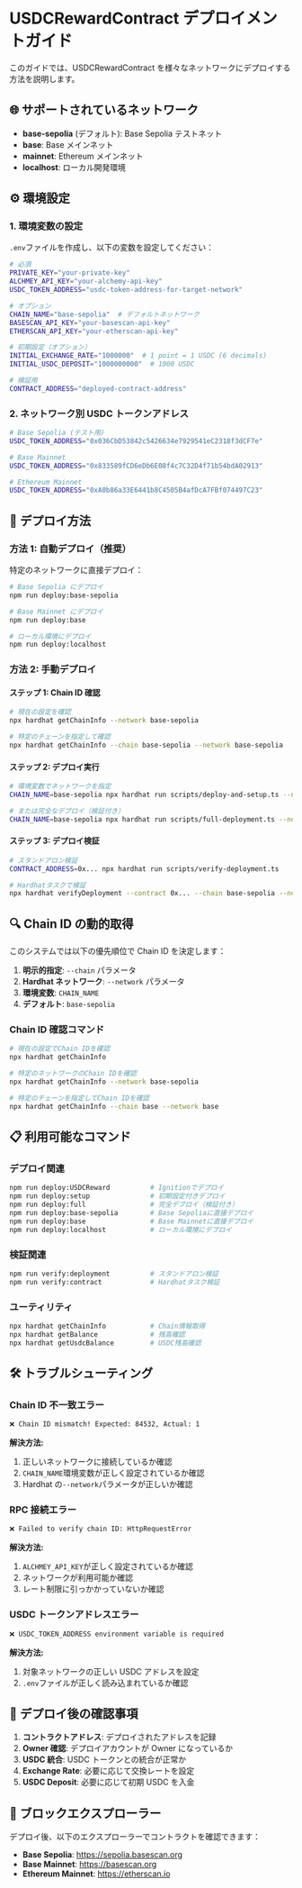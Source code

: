# USDCRewardContract デプロイメントガイド

このガイドでは、USDCRewardContract を様々なネットワークにデプロイする方法を説明します。

## 🌐 サポートされているネットワーク

- **base-sepolia** (デフォルト): Base Sepolia テストネット
- **base**: Base メインネット
- **mainnet**: Ethereum メインネット
- **localhost**: ローカル開発環境

## ⚙️ 環境設定

### 1. 環境変数の設定

`.env`ファイルを作成し、以下の変数を設定してください：

```bash
# 必須
PRIVATE_KEY="your-private-key"
ALCHMEY_API_KEY="your-alchemy-api-key"
USDC_TOKEN_ADDRESS="usdc-token-address-for-target-network"

# オプション
CHAIN_NAME="base-sepolia"  # デフォルトネットワーク
BASESCAN_API_KEY="your-basescan-api-key"
ETHERSCAN_API_KEY="your-etherscan-api-key"

# 初期設定（オプション）
INITIAL_EXCHANGE_RATE="1000000"  # 1 point = 1 USDC (6 decimals)
INITIAL_USDC_DEPOSIT="1000000000"  # 1000 USDC

# 検証用
CONTRACT_ADDRESS="deployed-contract-address"
```

### 2. ネットワーク別 USDC トークンアドレス

```bash
# Base Sepolia (テスト用)
USDC_TOKEN_ADDRESS="0x036CbD53842c5426634e7929541eC2318f3dCF7e"

# Base Mainnet
USDC_TOKEN_ADDRESS="0x833589fCD6eDb6E08f4c7C32D4f71b54bdA02913"

# Ethereum Mainnet
USDC_TOKEN_ADDRESS="0xA0b86a33E6441b8C4505B4afDcA7FBf074497C23"
```

## 🚀 デプロイ方法

### 方法 1: 自動デプロイ（推奨）

特定のネットワークに直接デプロイ：

```bash
# Base Sepolia にデプロイ
npm run deploy:base-sepolia

# Base Mainnet にデプロイ
npm run deploy:base

# ローカル環境にデプロイ
npm run deploy:localhost
```

### 方法 2: 手動デプロイ

#### ステップ 1: Chain ID 確認

```bash
# 現在の設定を確認
npx hardhat getChainInfo --network base-sepolia

# 特定のチェーンを指定して確認
npx hardhat getChainInfo --chain base-sepolia --network base-sepolia
```

#### ステップ 2: デプロイ実行

```bash
# 環境変数でネットワークを指定
CHAIN_NAME=base-sepolia npx hardhat run scripts/deploy-and-setup.ts --network base-sepolia

# または完全なデプロイ（検証付き）
CHAIN_NAME=base-sepolia npx hardhat run scripts/full-deployment.ts --network base-sepolia
```

#### ステップ 3: デプロイ検証

```bash
# スタンドアロン検証
CONTRACT_ADDRESS=0x... npx hardhat run scripts/verify-deployment.ts

# Hardhatタスクで検証
npx hardhat verifyDeployment --contract 0x... --chain base-sepolia --network base-sepolia
```

## 🔍 Chain ID の動的取得

このシステムでは以下の優先順位で Chain ID を決定します：

1. **明示的指定**: `--chain` パラメータ
2. **Hardhat ネットワーク**: `--network` パラメータ
3. **環境変数**: `CHAIN_NAME`
4. **デフォルト**: `base-sepolia`

### Chain ID 確認コマンド

```bash
# 現在の設定でChain IDを確認
npx hardhat getChainInfo

# 特定のネットワークのChain IDを確認
npx hardhat getChainInfo --network base-sepolia

# 特定のチェーンを指定してChain IDを確認
npx hardhat getChainInfo --chain base --network base
```

## 📋 利用可能なコマンド

### デプロイ関連

```bash
npm run deploy:USDCReward          # Ignitionでデプロイ
npm run deploy:setup               # 初期設定付きデプロイ
npm run deploy:full                # 完全デプロイ（検証付き）
npm run deploy:base-sepolia        # Base Sepoliaに直接デプロイ
npm run deploy:base                # Base Mainnetに直接デプロイ
npm run deploy:localhost           # ローカル環境にデプロイ
```

### 検証関連

```bash
npm run verify:deployment          # スタンドアロン検証
npm run verify:contract            # Hardhatタスク検証
```

### ユーティリティ

```bash
npx hardhat getChainInfo           # Chain情報取得
npx hardhat getBalance             # 残高確認
npx hardhat getUsdcBalance         # USDC残高確認
```

## 🛠️ トラブルシューティング

### Chain ID 不一致エラー

```bash
❌ Chain ID mismatch! Expected: 84532, Actual: 1
```

**解決方法:**

1. 正しいネットワークに接続しているか確認
2. `CHAIN_NAME`環境変数が正しく設定されているか確認
3. Hardhat の`--network`パラメータが正しいか確認

### RPC 接続エラー

```bash
❌ Failed to verify chain ID: HttpRequestError
```

**解決方法:**

1. `ALCHMEY_API_KEY`が正しく設定されているか確認
2. ネットワークが利用可能か確認
3. レート制限に引っかかっていないか確認

### USDC トークンアドレスエラー

```bash
❌ USDC_TOKEN_ADDRESS environment variable is required
```

**解決方法:**

1. 対象ネットワークの正しい USDC アドレスを設定
2. `.env`ファイルが正しく読み込まれているか確認

## 📝 デプロイ後の確認事項

1. **コントラクトアドレス**: デプロイされたアドレスを記録
2. **Owner 確認**: デプロイアカウントが Owner になっているか
3. **USDC 統合**: USDC トークンとの統合が正常か
4. **Exchange Rate**: 必要に応じて交換レートを設定
5. **USDC Deposit**: 必要に応じて初期 USDC を入金

## 🔗 ブロックエクスプローラー

デプロイ後、以下のエクスプローラーでコントラクトを確認できます：

- **Base Sepolia**: https://sepolia.basescan.org
- **Base Mainnet**: https://basescan.org
- **Ethereum Mainnet**: https://etherscan.io
